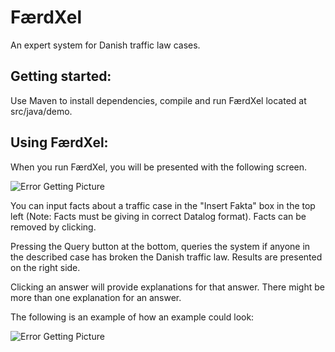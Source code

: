 # FærdXel
An expert system for Danish traffic law cases.

## Getting started:
Use Maven to install dependencies, compile and run FærdXel located at src/java/demo.

## Using FærdXel:
When you run FærdXel, you will be presented with the following screen.

![Error Getting Picture](https://github.com/JonasVistrup/LawXAIDemo/tree/master/intro.png "Start Screen")

You can input facts about a traffic case in the "Insert Fakta" box in the top left (Note: Facts must be giving in correct Datalog format). Facts can be removed by clicking.

Pressing the Query button at the bottom, queries the system if anyone in the described case has broken the Danish traffic law. Results are presented on the right side.

Clicking an answer will provide explanations for that answer. There might be more than one explanation for an answer.

The following is an example of how an example could look:

![Error Getting Picture](https://github.com/JonasVistrup/LawXAIDemo/tree/master/running.png "Start Screen")
